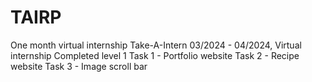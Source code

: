 # TAIRP
One month virtual internship
Take-A-Intern
03/2024 - 04/2024, Virtual internship
Completed level 1
Task 1 - Portfolio website
Task 2 - Recipe website
Task 3 - Image scroll bar

